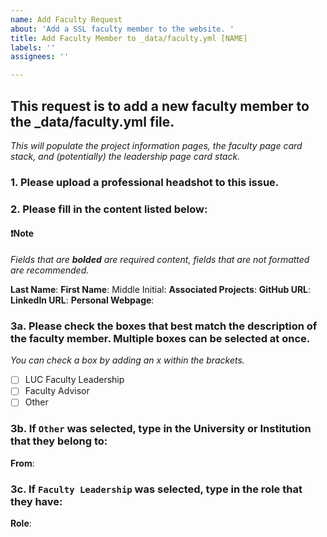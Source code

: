 ```yaml
---
name: Add Faculty Request
about: 'Add a SSL faculty member to the website. '
title: Add Faculty Member to _data/faculty.yml [NAME]
labels: ''
assignees: ''

---
```


## This request is to add a new faculty member to the _data/faculty.yml file.

*This will populate the project information pages, the faculty page card stack, and (potentially) the leadership page card stack.*

### 1. Please upload a professional headshot to this issue.

### 2. Please fill in the content listed below:

#### ❗Note

*Fields that are **bolded** are required content, fields that are not formatted are recommended.*  
 
**Last Name**:
**First Name**:
Middle Initial:
**Associated Projects**:
**GitHub URL**:
**LinkedIn URL**:
**Personal Webpage**: 

### 3a. Please check the boxes that best match the description of the faculty member. Multiple boxes can be selected at once.

*You can check a box by adding an x within the brackets.*

- [ ] LUC Faculty Leadership
- [ ] Faculty Advisor
- [ ] Other

### 3b. If `Other` was selected, type in the University or Institution that they belong to:

**From**:

### 3c. If `Faculty Leadership` was selected, type in the role that they have:

**Role**:
